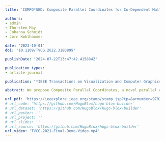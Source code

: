 ```yaml
---
title: 'COMPO*SED: Composite Parallel Coordinates for Co-Dependent Multi-Attribute Choices'

authors:
- admin
- Thorsten May
- Johanna Schmidt
- Jörn Kohlhammer

date: '2023-10-01'
doi: '10.1109/TVCG.2022.3180899'

publishDate: '2024-07-22T13:47:42.415884Z'

publication_types:
- article-journal

publication: '*IEEE Transactions on Visualization and Computer Graphics*'

abstract: We propose Composite Parallel Coordinates, a novel parallel coordinates technique to effectively represent the interplay of component alternatives in a system. It builds upon a dedicated data model that formally describes the interaction of components. Parallel coordinates can help decision-makers identify the most preferred solution among a number of alternatives. Multi-component systems require one such multi-attribute choice for each component. Each of these choices might have side effects on the system's operability and performance, making them co-dependent. Common approaches employ complex multi-component models or involve back-and-forth iterations between single components until an acceptable compromise is reached. A simultaneous visual exploration across independently modeled but connected components is needed to make system design more efficient. Using dedicated layout and interaction strategies, our Composite Parallel Coordinates allow analysts to explore both individual properties of components as well as their interoperability and joint performance. We showcase the effectiveness of Composite Parallel Coordinates for co-dependent multi-attribute choices by means of three real-world scenarios from distinct application areas. In addition to the case studies, we reflect on observing two domain experts collaboratively working with the proposed technique and communicating along the way.

url_pdf: 'https://ieeexplore.ieee.org/stamp/stamp.jsp?tp=&arnumber=9792437'
# url_code: 'https://github.com/HugoBlox/hugo-blox-builder'
# url_dataset: 'https://github.com/HugoBlox/hugo-blox-builder'
# url_poster: ''
# url_project: ''
# url_slides: ''
# url_source: 'https://github.com/HugoBlox/hugo-blox-builder'
url_video: 'TVCG-2021-Final-Demo-Video.mp4'
---
```

